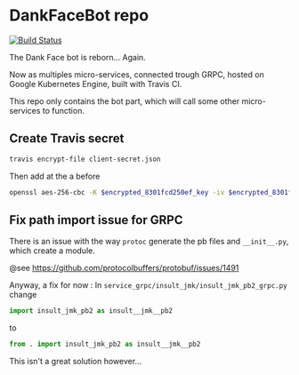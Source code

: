 # DankFaceBot repo

[![Build Status](https://travis-ci.org/dixneuf19/dank-face-bot.svg?branch=service)](https://travis-ci.org/dixneuf19/dank-face-bot)

The Dank Face bot is reborn... Again.

Now as multiples micro-services, connected trough GRPC, hosted on Google Kubernetes Engine, built with Travis CI.

This repo only contains the bot part, which will call some other micro-services to function.

## Create Travis secret

```bash
travis encrypt-file client-secret.json
```

Then add at the a before

```bash
openssl aes-256-cbc -K $encrypted_8301fcd250ef_key -iv $encrypted_8301fcd250ef_iv -in client-secret.json.enc -out client-secret.json -d
```

## Fix path import issue for GRPC

There is an issue with the way `protoc` generate the pb files and `__init__.py`, which create a module.

@see <https://github.com/protocolbuffers/protobuf/issues/1491>

Anyway, a fix for now : 
In `service_grpc/insult_jmk/insult_jmk_pb2_grpc.py` change 

```python
import insult_jmk_pb2 as insult__jmk__pb2
```

to

```python
from . import insult_jmk_pb2 as insult__jmk__pb2
```

This isn't a great solution however...